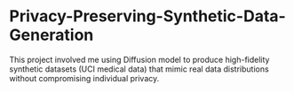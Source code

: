 # Privacy-Preserving-Synthetic-Data-Generation
This project involved me using Diffusion model to produce high-fidelity synthetic datasets (UCI medical data) that mimic real data distributions without compromising individual privacy. 
